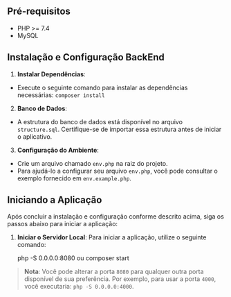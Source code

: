## Pré-requisitos

- PHP >= 7.4
- MySQL

## Instalação e Configuração BackEnd

1. **Instalar Dependências**:
 - Execute o seguinte comando para instalar as dependências necessárias:  `composer install`

2. **Banco de Dados**:
- A estrutura do banco de dados está disponível no arquivo `structure.sql`. Certifique-se de importar essa estrutura antes de iniciar o aplicativo.

3. **Configuração do Ambiente**:
- Crie um arquivo chamado `env.php` na raiz do projeto.
- Para ajudá-lo a configurar seu arquivo `env.php`, você pode consultar o exemplo fornecido em `env.example.php`.

## Iniciando a Aplicação

Após concluir a instalação e configuração conforme descrito acima, siga os passos abaixo para iniciar a aplicação:

1. **Iniciar o Servidor Local**:
   Para iniciar a aplicação, utilize o seguinte comando:

   php -S 0.0.0.0:8080 ou composer start

> **Nota**: Você pode alterar a porta `8080` para qualquer outra porta disponível de sua preferência. Por exemplo, para usar a porta `4000`, você executaria: `php -S 0.0.0.0:4000`.


